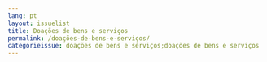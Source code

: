 ```yaml
---
lang: pt
layout: issuelist
title: Doações de bens e serviços
permalink: /doações-de-bens-e-serviços/
categorieissue: doações de bens e serviços;doações de bens e serviços
---
```

